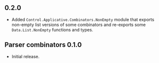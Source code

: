 ## 0.2.0

* Added `Control.Applicative.Combinators.NonEmpty` module that exports non-empty
  list versions of some combinators and re-exports some `Data.List.NonEmpty`
  functions and types.

## Parser combinators 0.1.0

* Initial release.
